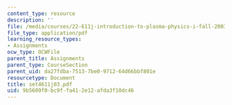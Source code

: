 ```yaml
---
content_type: resource
description: ''
file: /media/courses/22-611j-introduction-to-plasma-physics-i-fall-2003/9b5609f0bc9ffa412e12afda3f10dc46_set4611j03.pdf
file_type: application/pdf
learning_resource_types:
- Assignments
ocw_type: OCWFile
parent_title: Assignments
parent_type: CourseSection
parent_uid: da27fdba-7513-7be0-9712-64d66bbf801e
resourcetype: Document
title: set4611j03.pdf
uid: 9b5609f0-bc9f-fa41-2e12-afda3f10dc46
---
```

